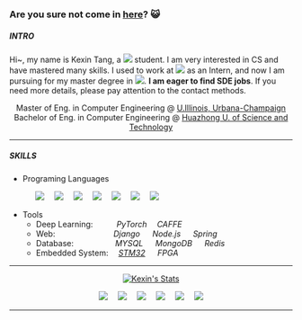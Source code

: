 ### Are you sure not come in <a href="https://kexin-tang.github.io/">here</a>? :smiley_cat:

<!-- 此处为个人简介 -->
##### INTRO
Hi~, my name is Kexin Tang, a <img src="https://img.icons8.com/fluent/24/000000/china-circular.png"/> student. I am very interested in CS and have mastered many skills. I used to work at <a href="https://www.mi.com/global/"><img src="https://img.icons8.com/color/24/000000/xiaomi.png"/></a> as an Intern, and now I am pursuing for my master degree in <img src="https://img.icons8.com/color/24/000000/usa-circular.png"/>. **I am eager to find SDE jobs**. If you need more details, please pay attention to the contact methods.
<p align="center">
    Master of Eng. in Computer Engineering @ <a href="https://www.uiuc.edu/">U.Illinois, Urbana-Champaign</a><br>
    Bachelor of Eng. in Computer Engineering @ <a href="https://www.hust.edu.cn/">Huazhong U. of Science and Technology</a>
</p>

<hr>

<!-- 此处为个人技能 -->
##### SKILLS
- Programing Languages

&emsp;&emsp;&emsp;
<img src="https://img.icons8.com/color/48/000000/python.png"/>&emsp; 
<img src="https://img.icons8.com/color/48/000000/java-coffee-cup-logo.png"/>&emsp; 
<img src="https://img.icons8.com/color/48/000000/c-plus-plus-logo.png"/>&emsp; 
<img src="https://img.icons8.com/color/48/000000/javascript.png"/>&emsp; 
<img src="https://img.icons8.com/color/48/000000/html-5--v1.png"/>&emsp; 
<img src="https://img.icons8.com/color/48/000000/css3.png"/>&emsp; 
<img src="https://img.icons8.com/ios-filled/48/000000/console.png"/>

- Tools
    - Deep Learning:&emsp;&emsp;&emsp;*PyTorch* &emsp;*CAFFE*
    - Web:&emsp; &emsp; &emsp; &emsp; &emsp;&emsp; *Django* &emsp; *Node.js* &emsp; *Spring*
    - Database:&emsp;&emsp;&emsp;&emsp;&emsp; *MYSQL* &emsp; *MongoDB* &emsp; *Redis*
    - Embedded System:&emsp; <a href="https://www.st.com/en/microcontrollers-microprocessors/stm32-32-bit-arm-cortex-mcus.html">*STM32*</a> &emsp; *FPGA*

<hr>

<!-- 此处为数据统计 -->
<p align="center">
    <a href="https://github.com/kexin-tang">
    <img src="https://github-readme-stats.vercel.app/api?username=kexin-tang&theme=vue" alt="Kexin's Stats" >
    </a>
</p>


<!-- 此处为联系方式，网址等 -->
<p align="center">
  <a href="mailto:KexinTang.0210@gmail.com"><img src="https://img.icons8.com/metro/36/fa314a/email.png"/></a>&emsp;
  <a href="https://weibo.com/u/5832966400"><img src="https://img.icons8.com/color/36/4a90e2/weibo.png"/></a>&emsp;
  <a href="https://www.zhihu.com/people/black-93-60"><img src="https://img.icons8.com/material-rounded/36/4a90e2/zhihu.png"/></a>&emsp;
  <a href="https://www.linkedin.com/in/ke-hsin-kexin-tang-3894a31a4/"><img src="https://img.icons8.com/metro/36/4a90e2/linkedin.png"/></a>&emsp;
  <a href="https://kexin-tang.github.io/"><img src="https://img.icons8.com/material-sharp/36/000000/github.png"/></a>&emsp;
  <a href="https://500px.com.cn/kexintang"><img src="https://img.icons8.com/ios/36/000000/camera--v1.png"/></a>
</p>

<hr>
